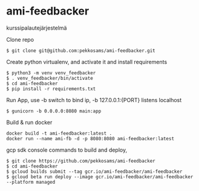 # ami-feedbacker
kurssipalautejärjestelmä

Clone repo
```
$ git clone git@github.com:pekkosams/ami-feedbacker.git
```

Create python virtualenv, and activate it and install requirements 
```
$ python3 -m venv venv_feedbacker
$ . venv_feedbacker/bin/activate
$ cd ami-feedbacker
$ pip install -r requirements.txt
```

Run App, use -b switch to bind ip, -b 127.0.0.1:{PORT} listens localhost
```
$ gunicorn -b 0.0.0.0:8080 main:app
```

Build & run docker
```
docker build -t ami-feedbacker:latest .
docker run --name ami-fb -d -p 8080:8080 ami-feedbacker:latest
```

gcp sdk console commands to build and deploy, 
```
$ git clone https://github.com/pekkosams/ami-feedbacker
$ cd ami-feedbacker
$ gcloud builds submit --tag gcr.io/ami-feedbacker/ami-feedbacker
$ gcloud beta run deploy --image gcr.io/ami-feedbacker/ami-feedbacker --platform managed
```
